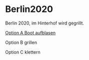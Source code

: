 # Berlin2020

Berlin 2020, im Hinterhof wird gegrillt.

[Option A Boot aufblasen](https://github.com/NoCodeForOldMen/Berlin2020/blob/master/S001.md)

Option B grillen

Option C klettern
